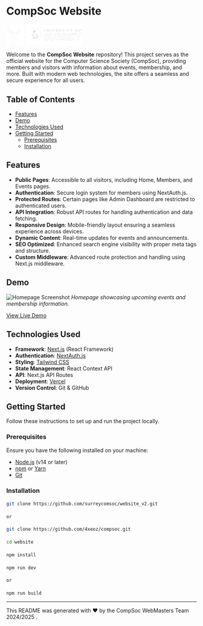 # CompSoc Website

<img src="/website/public/images/Full_logo.png" alt="CompSoc Logo" width="200" />

Welcome to the **CompSoc Website** repository! This project serves as the official website for the Computer Science Society (CompSoc), providing members and visitors with information about events, membership, and more. Built with modern web technologies, the site offers a seamless and secure experience for all users.

## Table of Contents

- [Features](#features)
- [Demo](#demo)
- [Technologies Used](#technologies-used)
- [Getting Started](#getting-started)
  - [Prerequisites](#prerequisites)
  - [Installation](#installation)
 

## Features

- **Public Pages**: Accessible to all visitors, including Home, Members, and Events pages.
- **Authentication**: Secure login system for members using NextAuth.js.
- **Protected Routes**: Certain pages like Admin Dashboard are restricted to authenticated users.
- **API Integration**: Robust API routes for handling authentication and data fetching.
- **Responsive Design**: Mobile-friendly layout ensuring a seamless experience across devices.
- **Dynamic Content**: Real-time updates for events and announcements.
- **SEO Optimized**: Enhanced search engine visibility with proper meta tags and structure.
- **Custom Middleware**: Advanced route protection and handling using Next.js middleware.

## Demo

![Homepage Screenshot](public/images/homepage.png)
*Homepage showcasing upcoming events and membership information.*

[View Live Demo](https://compsoc.example.com)

## Technologies Used

- **Framework**: [Next.js](https://nextjs.org/) (React Framework)
- **Authentication**: [NextAuth.js](https://next-auth.js.org/)
- **Styling**: [Tailwind CSS](https://tailwindcss.com/)
- **State Management**: React Context API
- **API**: Next.js API Routes
- **Deployment**: [Vercel](https://vercel.com/)
- **Version Control**: Git & GitHub

## Getting Started

Follow these instructions to set up and run the project locally.

### Prerequisites

Ensure you have the following installed on your machine:

- [Node.js](https://nodejs.org/en/) (v14 or later)
- [npm](https://www.npmjs.com/) or [Yarn](https://yarnpkg.com/)
- [Git](https://git-scm.com/)

### Installation

   ```bash
   git clone https://github.com/surreycomsoc/website_v2.git

   or

   git clone https://github.com/4xeoz/compsoc.git

   cd website

   npm install

   npm run dev

   or

   npm run build
```


---


This README was generated with ❤️ by the CompSoc WebMasters Team 2024/2025 .



